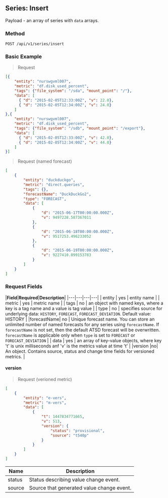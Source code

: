## Series: Insert

Payload - an array of series with `data` arrays.

### Method
```
POST /api/v1/series/insert
```
### Basic Example
> Request

```json
[{
    "entity": "nurswgvml007",
    "metric": "df.disk_used_percent",
    "tags": {"file_system": "/sda", "mount_point": "/"},
    "data": [
      { "d": "2015-02-05T12:33:00Z", "v": 22.0},
      { "d": "2015-02-05T12:34:00Z", "v": 24.0}
    ]
},{
    "entity": "nurswgvml007",
    "metric": "df.disk_used_percent",
    "tags": {"file_system": "/sdb", "mount_point": "/export"},
    "data": [
      { "d": "2015-02-05T12:33:00Z", "v": 42.0},
      { "d": "2015-02-05T12:34:00Z", "v": 44.0}
    ]
}]
```

> Request (named forecast)

```json
[
    {
        "entity": "duckduckgo",
        "metric": "direct.queries",
        "tags": {},
        "forecastName": "DuckDuckGo2",
        "type": "FORECAST",
        "data": [
            {
                "d": "2015-06-17T00:00:00.000Z",
                "v": 9497228.587367011
            },
            {
                "d": "2015-06-18T00:00:00.000Z",
                "v": 9517253.496233052
            },
            {
                "d": "2015-06-19T00:00:00.000Z",
                "v": 9227410.099153783
            }
        ]
    }
]
```
### Request Fields

|**Field**|**Required**|**Description**|
|---|---|---|---|
| entity | yes | entity name |
| metric | yes | metric name |
| tags | no | an object with named keys, where a key is a tag name and a value is tag value |
| type | no | specifies source for underlying data: `HISTORY`, `FORECAST`, `FORECAST_DEVIATION`. Default value: HISTORY |
|forecastName| no | Unique forecast name. You can store an unlimited number of named forecasts for any series using `forecastName`. If `forecastName` is not set, then the default ATSD forecast will be overwritten. `forecastName` is applicable only when `type` is set to `FORECAST` or `FORECAST_DEVIATION` |
| data | yes | an array of key-value objects, where key 't' is unix milliseconds anf 'v' is the metrics value at time 't' |
|version |no| An object. Contains source, status and change time fields for versioned metrics. |

#### version

> Request (verioned metric)

```json
[
    {
        "entity": "e-vers",
        "metric": "m-vers",
        "data": [
            {
                "t": 1447834771665,
                "v": 513,
                "version": {
                    "status": "provisional",
                    "source": "t540p"
                }
            }
        ]
    }
]
```

|Name | Description|
|---|---|
|status | Status describing value change event.|
|source | Source that generated value change event.|
